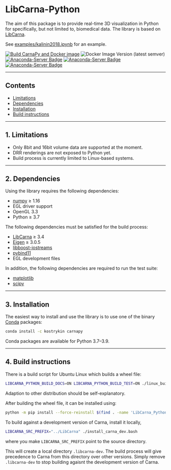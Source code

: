 LibCarna-Python
===============

The aim of this package is to provide real-time 3D visualization in Python for specifically, but not limited to, biomedical data. The library is based on [LibCarna](https://github.com/kostrykin/LibCarna).

See [examples/kalinin2018.ipynb](examples/kalinin2018.ipynb) for an example.

[![Build CarnaPy and Docker image](https://github.com/kostrykin/CarnaPy/actions/workflows/build.yml/badge.svg)](https://github.com/kostrykin/CarnaPy/actions/workflows/build.yml)
![Docker Image Version (latest semver)](https://img.shields.io/docker/v/kostrykin/carnapy?label=DockerHub%3A)
[![Anaconda-Server Badge](https://img.shields.io/badge/Install%20with-conda-%2387c305)](https://anaconda.org/kostrykin/carnapy)
[![Anaconda-Server Badge](https://img.shields.io/conda/v/kostrykin/carnapy.svg?label=Version)](https://anaconda.org/kostrykin/carnapy)
[![Anaconda-Server Badge](https://img.shields.io/conda/pn/kostrykin/carnapy.svg?label=Platforms)](https://anaconda.org/kostrykin/carnapy)

---
## Contents

* [Limitations](#1-limitations)
* [Dependencies](#2-dependencies)
* [Installation](#3-installation)
* [Build instructions](#4-build-instructions)
 
---
## 1. Limitations

* Only 8bit and 16bit volume data are supported at the moment.
* DRR renderings are not exposed to Python yet.
* Build process is currently limited to Linux-based systems.

---
## 2. Dependencies

Using the library requires the following dependencies:
* [numpy](https://numpy.org/) ≥ 1.16
* EGL driver support
* OpenGL 3.3
* Python ≥ 3.7

The following dependencies must be satisfied for the build process:
* [LibCarna](https://github.com/kostrykin/LibCarna) ≥ 3.4
* [Eigen](http://eigen.tuxfamily.org/) ≥ 3.0.5
* [libboost-iostreams](https://www.boost.org/doc/libs/1_76_0/libs/iostreams/doc/index.html)
* [pybind11](https://github.com/pybind/pybind11)
* EGL development files

In addition, the following dependencies are required to run the test suite:
* [matplotlib](https://matplotlib.org/)
* [scipy](https://www.scipy.org/)

---
## 3. Installation

The easiest way to install and use the library is to use one of the binary [Conda](https://docs.anaconda.com/anaconda/install/) packages:

```bash
conda install -c kostrykin carnapy
```

Conda packages are available for Python 3.7–3.9.

---
## 4. Build instructions

There is a build script for Ubuntu Linux which builds a wheel file:
```bash
LIBCARNA_PYTHON_BUILD_DOCS=ON LIBCARNA_PYTHON_BUILD_TEST=ON ./linux_build.bash
```
Adaption to other distribution should be self-explanatory.

After building the wheel file, it can be installed using:
```bash
python -m pip install --force-reinstall $(find . -name 'LibCarna_Python*.whl')
```

To build against a development version of Carna, install it locally,
```bash
LIBCARNA_SRC_PREFIX="../LibCarna" ./install_carna_dev.bash
```
where you make `LIBCARNA_SRC_PREFIX` point to the source directory.

This will create a local directory `.libcarna-dev`. The build process will give precedence to Carna from this directory over other versions. Simply remove `.libcarna-dev` to stop building agaisnt the development version of Carna.
